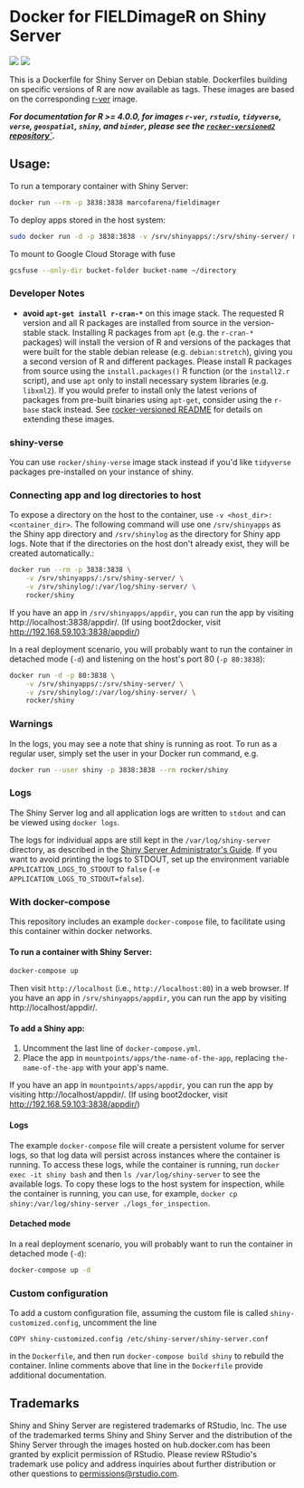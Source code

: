 Docker for FIELDimageR on Shiny Server
=======================

![](https://img.shields.io/docker/build/rocker/shiny.svg) ![](https://img.shields.io/docker/build/rocker/shiny-verse.svg)

This is a Dockerfile for Shiny Server on Debian stable.  Dockerfiles building on specific versions of R are now available as tags.  These images are based on the corresponding [r-ver](https://hub.docker.com/r/rocker/r-ver) image. 

***For documentation for R >= 4.0.0, for images `r-ver`, `rstudio`, `tidyverse`, `verse`, `geospatial`, `shiny`, and `binder`, please see the [`rocker-versioned2` repository`](https://github.com/rocker-org/rocker-versioned2).*** 


## Usage:


To run a temporary container with Shiny Server:

```sh
docker run --rm -p 3838:3838 marcofarena/fieldimager
```

To deploy apps stored in the host system:

```sh
sudo docker run -d -p 3838:3838 -v /srv/shinyapps/:/srv/shiny-server/ marcoarena/fieldimager
```
To mount to Google Cloud Storage with fuse

```sh
gcsfuse --only-dir bucket-folder bucket-name ~/directory
```

### Developer Notes

- **avoid `apt-get install r-cran-*`** on this image stack.  The requested R version and all R packages are installed from source in the version-stable stack.  Installing R packages from `apt` (e.g. the `r-cran-*` packages) will install the version of R and versions of the packages that were built for the stable debian release (e.g. `debian:stretch`), giving you a second version of R and different packages.  Please install R packages from source using the `install.packages()` R function (or the `install2.r` script), and use `apt` only to install necessary system libraries (e.g. `libxml2`). If you would prefer to install only the latest verions of packages from pre-built binaries using `apt-get`, consider using the `r-base` stack instead.  See [rocker-versioned README](https://github.com/rocker-org/rocker-versioned) for details on extending these images. 

### shiny-verse

You can use `rocker/shiny-verse` image stack instead if you'd like `tidyverse` packages pre-installed on your instance of shiny.  

### Connecting app and log directories to host

To expose a directory on the host to the container, use `-v <host_dir>:<container_dir>`. The following command will use one `/srv/shinyapps` as the Shiny app directory and `/srv/shinylog` as the directory for Shiny app logs. Note that if the directories on the host don't already exist, they will be created automatically.:

```sh
docker run --rm -p 3838:3838 \
    -v /srv/shinyapps/:/srv/shiny-server/ \
    -v /srv/shinylog/:/var/log/shiny-server/ \
    rocker/shiny
```

If you have an app in `/srv/shinyapps/appdir`, you can run the app by visiting http://localhost:3838/appdir/. (If using boot2docker, visit http://192.168.59.103:3838/appdir/)

In a real deployment scenario, you will probably want to run the container in detached mode (`-d`) and listening on the host's port 80 (`-p 80:3838`):

```sh
docker run -d -p 80:3838 \
    -v /srv/shinyapps/:/srv/shiny-server/ \
    -v /srv/shinylog/:/var/log/shiny-server/ \
    rocker/shiny
```

### Warnings

In the logs, you may see a note that shiny is running as root.  To run as a regular user, simply set the user in your Docker run command, e.g.

```sh
docker run --user shiny -p 3838:3838 --rm rocker/shiny
```


### Logs

The Shiny Server log and all application logs are written to `stdout` and can be viewed using `docker logs`.

The logs for individual apps are still kept in the `/var/log/shiny-server` directory, as described in the [Shiny Server Administrator's Guide]( http://docs.rstudio.com/shiny-server/#application-error-logs). If you want to avoid printing the logs to STDOUT, set up the environment variable `APPLICATION_LOGS_TO_STDOUT` to `false` (`-e APPLICATION_LOGS_TO_STDOUT=false`).


### With docker-compose

This repository includes an example `docker-compose` file, to facilitate using this container within docker networks.

#### To run a container with Shiny Server:

```sh
docker-compose up
```

Then visit `http://localhost` (i.e., `http://localhost:80`) in a web browser. If you have an app in `/srv/shinyapps/appdir`, you can run the app by visiting http://localhost/appdir/.

#### To add a Shiny app:

1. Uncomment the last line of `docker-compose.yml`.
1. Place the app in `mountpoints/apps/the-name-of-the-app`, replacing `the-name-of-the-app` with your app's name.

If you have an app in `mountpoints/apps/appdir`, you can run the app by visiting http://localhost/appdir/. (If using boot2docker, visit http://192.168.59.103:3838/appdir/)

#### Logs

The example `docker-compose` file will create a persistent volume for server logs, so that log data will persist across instances where the container is running. To access these logs, while the container is running, run `docker exec -it shiny bash` and then `ls /var/log/shiny-server` to see the available logs. To copy these logs to the host system for inspection, while the container is running, you can use, for example, `docker cp shiny:/var/log/shiny-server ./logs_for_inspection`.

#### Detached mode

In a real deployment scenario, you will probably want to run the container in detached mode (`-d`):

```sh
docker-compose up -d
```

### Custom configuration

To add a custom configuration file, assuming the custom file is called `shiny-customized.config`, uncomment the line

```
COPY shiny-customized.config /etc/shiny-server/shiny-server.conf
```

in the `Dockerfile`, and then run `docker-compose build shiny` to rebuild the container. Inline comments above that line in the `Dockerfile` provide additional documentation.

## Trademarks

Shiny and Shiny Server are registered trademarks of RStudio, Inc. The use of the trademarked terms Shiny and Shiny Server and the distribution of the Shiny Server through the images hosted on hub.docker.com has been granted by explicit permission of RStudio. Please review RStudio's trademark use policy and address inquiries about further distribution or other questions to permissions@rstudio.com.
